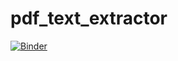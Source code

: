 # pdf_text_extractor
[![Binder](https://mybinder.org/badge_logo.svg)](https://mybinder.org/v2/gh/sushant3/pdf_text_extractor.git/master)
